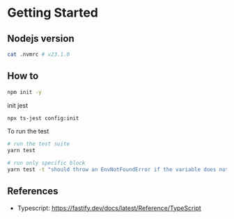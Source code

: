 # Getting Started

## Nodejs version

```sh
cat .nvmrc # v23.1.0
```

## How to

```sh
npm init -y
```

init jest

```sh
npx ts-jest config:init
```

To run the test

```sh
# run the test suite
yarn test

# run only specific block
yarn test -t "should throw an EnvNotFoundError if the variable does not exist and no default value is provided"

```

## References

- Typescript: <https://fastify.dev/docs/latest/Reference/TypeScript>
